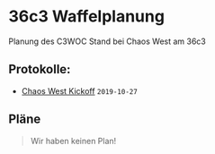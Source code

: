  36c3 Waffelplanung
==========================
Planung des C3WOC Stand bei Chaos West am 36c3

 Protokolle:
--------------
 + [Chaos West Kickoff](https://md.hasi.it/7HKVKnMbQICGNpvuZv4sYA?view#Was-brauchen-diese-%E2%80%9CWaffeln%E2%80%9D) ``2019-10-27``

 Pläne
------
> Wir haben keinen Plan!

